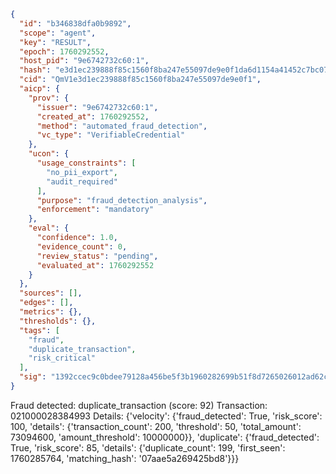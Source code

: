 ```json
{
  "id": "b346838dfa0b9892",
  "scope": "agent",
  "key": "RESULT",
  "epoch": 1760292552,
  "host_pid": "9e6742732c60:1",
  "hash": "e3d1ec239888f85c1560f8ba247e55097de9e0f1da6d1154a41452c7bc07fa08",
  "cid": "QmV1e3d1ec239888f85c1560f8ba247e55097de9e0f1",
  "aicp": {
    "prov": {
      "issuer": "9e6742732c60:1",
      "created_at": 1760292552,
      "method": "automated_fraud_detection",
      "vc_type": "VerifiableCredential"
    },
    "ucon": {
      "usage_constraints": [
        "no_pii_export",
        "audit_required"
      ],
      "purpose": "fraud_detection_analysis",
      "enforcement": "mandatory"
    },
    "eval": {
      "confidence": 1.0,
      "evidence_count": 0,
      "review_status": "pending",
      "evaluated_at": 1760292552
    }
  },
  "sources": [],
  "edges": [],
  "metrics": {},
  "thresholds": {},
  "tags": [
    "fraud",
    "duplicate_transaction",
    "risk_critical"
  ],
  "sig": "1392ccec9c0bdee79128a456be5f3b1960282699b51f8d7265026012ad62ca18"
}
```

Fraud detected: duplicate_transaction (score: 92)
Transaction: 021000028384993
Details: {'velocity': {'fraud_detected': True, 'risk_score': 100, 'details': {'transaction_count': 200, 'threshold': 50, 'total_amount': 73094600, 'amount_threshold': 10000000}}, 'duplicate': {'fraud_detected': True, 'risk_score': 85, 'details': {'duplicate_count': 199, 'first_seen': 1760285764, 'matching_hash': '07aae5a269425bd8'}}}